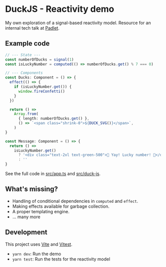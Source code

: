# DuckJS - Reactivity demo

My own exploration of a signal-based reactivity model. Resource for an internal tech talk at [Padlet](https://padlet.com).

## Example code

```ts
// --- State ---
const numberOfDucks = signal(1)
const isLuckyNumber = computed(() => numberOfDucks.get() % 7 === 0)

// --- Components
const Ducks: Component = () => {
  effect(() => {
    if (isLuckyNumber.get()) {
      window.fireConfetti()
    }
  })

  return () =>
    Array.from(
      { length: numberOfDucks.get() },
      () => `<span class="shrink-0">${DUCK_SVG()}</span>`,
    )
}

const Message: Component = () => {
  return () =>
    isLuckyNumber.get()
      ? '<div class="text-2xl text-green-500">🎉 Yay! Lucky number! 🎉</div>'
      : ''
}
```

See the full code in [src/app.ts](./src/app.ts) and [src/duck-js](./src/duck-js.ts).

## What's missing?

- Handling of conditional dependencies in `computed` and `effect`.
- Making effects available for garbage collection.
- A proper templating engine.
- ... many more

## Development

This project uses [Vite](https://vite.dev/) and [Vitest](https://vitest.dev/).

- `yarn dev`: Run the demo
- `yarn test`: Run the tests for the reactivity model
